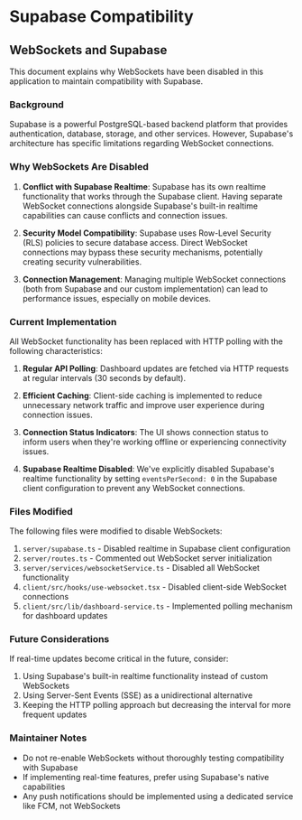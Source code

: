 # Supabase Compatibility

## WebSockets and Supabase

This document explains why WebSockets have been disabled in this application to maintain compatibility with Supabase.

### Background

Supabase is a powerful PostgreSQL-based backend platform that provides authentication, database, storage, and other services. However, Supabase's architecture has specific limitations regarding WebSocket connections.

### Why WebSockets Are Disabled

1. **Conflict with Supabase Realtime**: Supabase has its own realtime functionality that works through the Supabase client. Having separate WebSocket connections alongside Supabase's built-in realtime capabilities can cause conflicts and connection issues.

2. **Security Model Compatibility**: Supabase uses Row-Level Security (RLS) policies to secure database access. Direct WebSocket connections may bypass these security mechanisms, potentially creating security vulnerabilities.

3. **Connection Management**: Managing multiple WebSocket connections (both from Supabase and our custom implementation) can lead to performance issues, especially on mobile devices.

### Current Implementation

All WebSocket functionality has been replaced with HTTP polling with the following characteristics:

1. **Regular API Polling**: Dashboard updates are fetched via HTTP requests at regular intervals (30 seconds by default).

2. **Efficient Caching**: Client-side caching is implemented to reduce unnecessary network traffic and improve user experience during connection issues.

3. **Connection Status Indicators**: The UI shows connection status to inform users when they're working offline or experiencing connectivity issues.

4. **Supabase Realtime Disabled**: We've explicitly disabled Supabase's realtime functionality by setting `eventsPerSecond: 0` in the Supabase client configuration to prevent any WebSocket connections.

### Files Modified

The following files were modified to disable WebSockets:

1. `server/supabase.ts` - Disabled realtime in Supabase client configuration
2. `server/routes.ts` - Commented out WebSocket server initialization
3. `server/services/websocketService.ts` - Disabled all WebSocket functionality
4. `client/src/hooks/use-websocket.tsx` - Disabled client-side WebSocket connections
5. `client/src/lib/dashboard-service.ts` - Implemented polling mechanism for dashboard updates

### Future Considerations

If real-time updates become critical in the future, consider:

1. Using Supabase's built-in realtime functionality instead of custom WebSockets
2. Using Server-Sent Events (SSE) as a unidirectional alternative
3. Keeping the HTTP polling approach but decreasing the interval for more frequent updates

### Maintainer Notes

- Do not re-enable WebSockets without thoroughly testing compatibility with Supabase
- If implementing real-time features, prefer using Supabase's native capabilities
- Any push notifications should be implemented using a dedicated service like FCM, not WebSockets